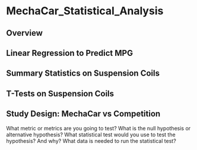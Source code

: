 # MechaCar_Statistical_Analysis
## Overview 

## Linear Regression to Predict MPG

## Summary Statistics on Suspension Coils

## T-Tests on Suspension Coils

## Study Design: MechaCar vs Competition

What metric or metrics are you going to test?
What is the null hypothesis or alternative hypothesis?
What statistical test would you use to test the hypothesis? And why?
What data is needed to run the statistical test?
